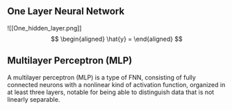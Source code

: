 
## One Layer Neural Network

![[One_hidden_layer.png]]
$$
\begin{aligned}
\hat{y} = 
\end{aligned}
$$
## Multilayer Perceptron (MLP)

A multilayer perceptron (MLP) is a type of FNN, consisting of fully connected neurons with a nonlinear kind of activation function, organized in at least three layers, notable for being able to distinguish data that is not linearly separable.